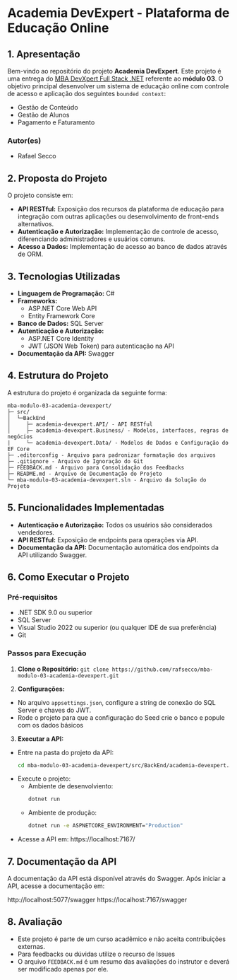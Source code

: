 # Academia DevExpert - Plataforma de Educação Online

## 1. Apresentação

Bem-vindo ao repositório do projeto **Academia DevExpert**. Este projeto é uma entrega do [MBA DevXpert Full Stack .NET](https://desenvolvedor.io/mba) referente ao **módulo 03**.
O objetivo principal desenvolver um sistema de educação online com controle de acesso e aplicação dos seguintes `bounded context`:
  - Gestão de Conteúdo
  - Gestão de Alunos
  - Pagamento e Faturamento

### **Autor(es)**
- Rafael Secco

## 2. Proposta do Projeto

O projeto consiste em:
- **API RESTful:** Exposição dos recursos da plataforma de educação para integração com outras aplicações ou desenvolvimento de front-ends alternativos.
- **Autenticação e Autorização:** Implementação de controle de acesso, diferenciando administradores e usuários comuns.
- **Acesso a Dados:** Implementação de acesso ao banco de dados através de ORM.

## 3. Tecnologias Utilizadas

- **Linguagem de Programação:** C#
- **Frameworks:**
  - ASP.NET Core Web API
  - Entity Framework Core
- **Banco de Dados:** SQL Server
- **Autenticação e Autorização:**
  - ASP.NET Core Identity
  - JWT (JSON Web Token) para autenticação na API
- **Documentação da API:** Swagger

## 4. Estrutura do Projeto

A estrutura do projeto é organizada da seguinte forma:

```text
mba-modulo-03-academia-devexpert/
├─ src/
│  └─BackEnd
│     ├─ academia-devexpert.API/ - API RESTful
│     ├─ academia-devexpert.Business/ - Modelos, interfaces, regras de negócios
|     └─ academia-devexpert.Data/ - Modelos de Dados e Configuração do EF Core
├─ .editorconfig - Arquivo para padronizar formatação dos arquivos
├─ .gitignore - Arquivo de Ignoração do Git
├─ FEEDBACK.md - Arquivo para Consolidação dos Feedbacks
├─ README.md - Arquivo de Documentação do Projeto
└─ mba-modulo-03-academia-devexpert.sln - Arquivo da Solução do Projeto
```

## 5. Funcionalidades Implementadas

- **Autenticação e Autorização:** Todos os usuários são considerados vendedores.
- **API RESTful:** Exposição de endpoints para operações via API.
- **Documentação da API:** Documentação automática dos endpoints da API utilizando Swagger.

## 6. Como Executar o Projeto

### Pré-requisitos

- .NET SDK 9.0 ou superior
- SQL Server
- Visual Studio 2022 ou superior (ou qualquer IDE de sua preferência)
- Git

### Passos para Execução

1. **Clone o Repositório:**
  `git clone https://github.com/rafsecco/mba-modulo-03-academia-devexpert.git`

2. **Configurações:**
  - No arquivo `appsettings.json`, configure a string de conexão do SQL Server e chaves do JWT.
  - Rode o projeto para que a configuração do Seed crie o banco e popule com os dados básicos

3. **Executar a API:**
  - Entre na pasta do projeto da API:
    ```bash
    cd mba-modulo-03-academia-devexpert/src/BackEnd/academia-devexpert.API/
    ```
  - Execute o projeto:
    - Ambiente de desenvolviento:
      ```bash
      dotnet run
      ```
    - Ambiente de produção:
      ```bash
      dotnet run -e ASPNETCORE_ENVIRONMENT="Production"
      ```
  - Acesse a API em:
    https://localhost:7167/

## 7. Documentação da API

A documentação da API está disponível através do Swagger.
Após iniciar a API, acesse a documentação em:

http://localhost:5077/swagger
https://localhost:7167/swagger


## 8. Avaliação

- Este projeto é parte de um curso acadêmico e não aceita contribuições externas.
- Para feedbacks ou dúvidas utilize o recurso de Issues
- O arquivo `FEEDBACK.md` é um resumo das avaliações do instrutor e deverá ser modificado apenas por ele.
